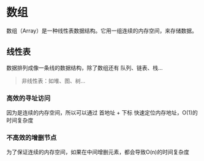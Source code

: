# 数组

数组（Array）是一种线性表数据结构。它用一组连续的内存空间，来存储数据。

## 线性表

数据排列成像一条线的数据结构，除了数组还有 队列、链表、栈...

> 非线性表：如堆、图、树...

### 高效的寻址访问
因为是连续的内存空间，所以可以通过 首地址 + 下标 快速定位内存地址，O(1)的时间复杂度

### 不高效的增删节点
为了保证连续的内存空间，如果在中间增删元素，都会导致O(n)的时间复杂度